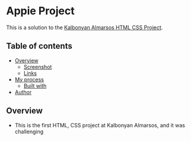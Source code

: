 # Appie Project

This is a solution to the [Kalbonyan Almarsos HTML CSS Project](https://drive.google.com/file/d/1rTli204aTDlusn2sbxPmwadUhZz9UUHy/view).

## Table of contents

- [Overview](#overview)
  - [Screenshot](#screenshot)
  - [Links](#links)
- [My process](#my-process)
  - [Built with](#built-with)
- [Author](#author)

## Overview

- This is the first HTML, CSS project at Kalbonyan Almarsos, and it was challenging
